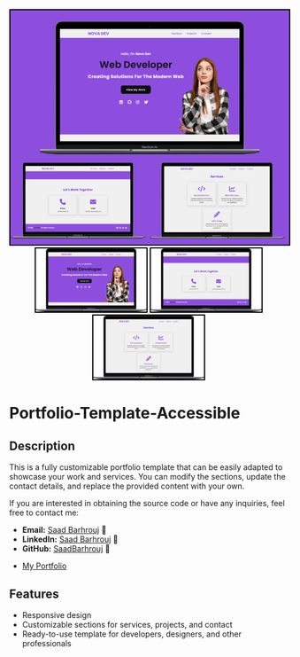 
<div style="text-align: center;">
    <img src="preview/1.preview.png" alt="Portfolio Preview" width="600" style="border: 2px solid #000; display: inline-block;">
    
</div>
<div style="text-align: center;">
    <img src="preview/2.preview.png" alt="Portfolio Preview" width="200" style="border: 2px solid #000; display: inline-block;">
    <img src="preview/3.preview.png" alt="Portfolio Preview" width="200" style="border: 2px solid #000; display: inline-block;">
    <img src="preview/4.preview.png" alt="Portfolio Preview" width="200" style="border: 2px solid #000; display: inline-block;">
</div>

# Portfolio-Template-Accessible

## Description
This is a fully customizable portfolio template that can be easily adapted to showcase your work and services. You can modify the sections, update the contact details, and replace the provided content with your own.

If you are interested in obtaining the source code or have any inquiries, feel free to contact me:
- **Email:** [Saad Barhrouj](saad.barhrouj@etu.uae.ac.ma) 📧
- **LinkedIn:** [Saad Barhrouj](https://www.linkedin.com/in/saad-barhrouj-b37270295/) 💼
- **GitHub:** [SaadBarhrouj](https://github.com/SaadBarhrouj) 🐙
-  <p> <a href="https://portfolio-saad-barhrouj.netlify.app/" target="_blank">My Portfolio</a></p> 


## Features
- Responsive design
- Customizable sections for services, projects, and contact
- Ready-to-use template for developers, designers, and other professionals


